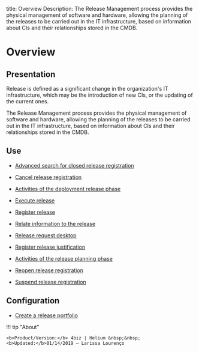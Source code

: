 title: Overview 
Description: The Release Management process provides the physical management of software and hardware, allowing the planning of the releases to be carried out in the IT infrastructure, based on information about CIs and their relationships stored in the CMDB.
# Overview

Presentation
----------------

Release is defined as a significant change in the organization's IT
infrastructure, which may be the introduction of new CIs, or the updating of the
current ones.

The Release Management process provides the physical management of software and
hardware, allowing the planning of the releases to be carried out in the IT
infrastructure, based on information about CIs and their relationships stored in
the CMDB.

Use
-------

- [Advanced search for closed release registration](/en-us/4biz-helium/processes/release/use/advanced-search-for-release.html)
 
- [Cancel release registration](/en-us/4biz-helium/processes/release/use/cancel-release.html)

- [Activities of the deployment release phase](/en-us/4biz-helium/processes/release/use/deployment-release-activities.html)

- [Execute release](/en-us/4biz-helium/processes/release/use/execute-release.html)

- [Register release](/en-us/4biz-helium/processes/release/use/register-release-request.html)

- [Relate information to the release](/en-us/4biz-helium/processes/release/use/relate-information-to-release.html)
   
- [Release request desktop](/en-us/4biz-helium/processes/release/use/release-desktop.html)
   
- [Register release justification](/en-us/4biz-helium/processes/release/use/release-justification.html)

- [Activities of the release planning phase](/en-us/4biz-helium/processes/release/use/release-planning-activities.html)
   
- [Reopen release registration](/en-us/4biz-helium/processes/release/use/reopen-release.html)

- [Suspend release registration](/en-us/4biz-helium/processes/release/use/suspend-release.html)

Configuration
-----------------

- [Create a release portfolio](/en-us/4biz-helium/processes/release/configuration/release-portfolio.html)
  
!!! tip "About"

    <b>Product/Version:</b> 4biz | Helium &nbsp;&nbsp;
    <b>Updated:</b>01/14/2019 – Larissa Lourenço

